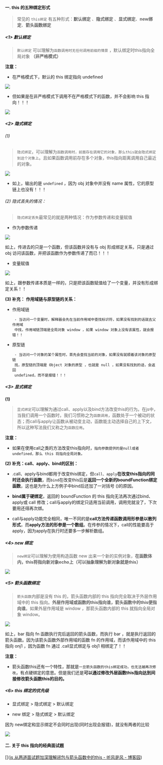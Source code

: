 #### 一. this 的五种绑定形式

> 常见的 `this绑定` 有五种形式：**默认绑定** 、**隐式绑定** 、**显式绑定**、**new绑定**、**箭头函数绑定**

##### <1> 默认绑定

> `默认绑定` 可以理解为`函数调用时无任何调用前缀的情景` ，默认绑定时this指向全局对象 **（非严格模式）**

**注意：**

- 在严格模式下，默认的 this 绑定指向 undefined

![](C:\Users\lenovo\Desktop\哈哈（picture）\1963.png)

- 但如果是在非严格模式下调用不在严格模式下的函数，并不会影响 this 指向！！！

![](C:\Users\lenovo\Desktop\哈哈（picture）\1964.png)



##### <2> 隐式绑定

###### (1)

> `隐式绑定`，可以理解为`函数调用时，前面存在调用它的对象，那么this就会隐式绑定到这个对象上`。且如果函数调用前存在多个对象，this指向距离调用自己最近的对象。

![](C:\Users\lenovo\Desktop\哈哈（picture）\1965.png)

- 如上，输出的是 `undefined` ，因为 obj 对象中并没有 name 属性，它的原型链上也没有！！！

###### (2) 隐式丢失的情况：

> `隐式绑定丢失`最常见的就是两种情况：作为参数传递和变量赋值

- 作为参数传递

![](C:\Users\lenovo\Desktop\哈哈（picture）\1966.png)

如上，传进去的只是一个函数，但该函数并没有与 obj 形成绑定关系，只是通过 obj 访问该函数，并把该函数作为参数传递了而已！！！

- 变量赋值

![](C:\Users\lenovo\Desktop\哈哈（picture）\1968.png)

如上，跟参数传递本质是一样的，只是把该函数赋值给了一个变量，并没有形成绑定关系！！

**(3) 补充：** **作用域链与原型链的关系：**

- 作用域链

       - 当访问一个变量时，解释器会先在当前作用域中查找标识符，如果没有找到的话就去父作用域
       中找，作用域链顶端是全局对象 window ，如果 window 对象上没有该属性，就会报错！！

- 原型链

       - 当访问一个对象的某个属性时，首先会查找当前的对象，如果没有就顺着该对象的原型链
       找，原型链的顶端是 Object 对象的原型 ，也就是 null ，如果没有找到的话，会返回
       undefined，而不是报错！！！

##### <3> 显式绑定

**(1)**

> `显式绑定`可以理解为通过call、apply以及bind方法改变this的行为。在js中，当我们调用一个函数时，我们习惯称之为`函数调用`，函数处于一个被动的状态；而call与apply让函数从被动变主动，函数能主动选择自己的上下文，所以这种写法我们又称之为`函数应用`。

**注意：**

- 如果在使用call之类的方法改变this指向时，`指向参数提供的是null或者undefined，那么 this 将指向全局对象。`

**(2) 补充：call、apply、bind的区别：**

- .call、apply与bind都用于改变this绑定，但`call、apply`**在改变this指向的同时还会执行函数**，而`bind`在改变this后是**返回一个全新的boundFunction绑定函数**，这也是为什么上方例子中bind后还加了一对括号 ()的原因。

- **bind属于硬绑定**，返回的 boundFunction 的 this 指向无法再次通过bind、apply或 call 修改；call与apply的绑定只适用当前调用，调用完就没了，下次要用还得再次绑。

- call与apply功能完全相同，唯一不同的是**call方法传递函数调用形参是以散列形式**，而**apply方法的形参是一个数组**。在传参的情况下，call的性能要高于apply，因为apply在执行时还要多一步解析数组。



##### <4> new 绑定

> `new绑定`可以理解为使用构造函数 new 出来一个新的实例对象，**在函数体内，this将指向新对象echo上（可以抽象理解为新对象就是this）**



![](C:\Users\lenovo\Desktop\哈哈（picture）\1969.png)



##### <5> 箭头函数绑定

> `箭头函数`内部是没有 this 的，箭头函数内部的 this 指向完全取决于外层作用域中的 this 指向。**外层作用域或函数的this指向谁，箭头函数中的this便指向谁**。如果外层作用域是 window ，那箭头函数内部的 this 就指向全局对象 window。



![](C:\Users\lenovo\Desktop\哈哈（picture）\1970.png)

如上，bar 指向 fn 函数执行完后返回的箭头函数，而执行 bar ，就是执行返回的箭头函数。因为该箭头函数外部作用域的函数 fn 的作用域，而该作用域中的 this 指向 onj1 ，因为函数 fn 通过 .call显式绑定与 obj1 相绑定了！！

**注意：**

- 箭头函数this还有一个特性，那就是`一旦箭头函数的this绑定成功，也无法被再次修改`，有点硬绑定的意思。但是我们还是**可以通过修改外层函数this指向达到间接修改箭头函数this的目的。**



##### <6> this 绑定的优先级

- 显式绑定 > 隐式绑定 > 默认绑定

- new 绑定 > 隐式绑定 > 默认绑定

因为 new绑定和显示绑定不会同时出现(同时出现会报错)，就没有两者的比较



![](C:\Users\lenovo\Desktop\哈哈（picture）\1971.png)



#### 二. 关于 this 指向的经典面试题

[]([js 从两道面试题加深理解闭包与箭头函数中的this - 听风是风 - 博客园](https://www.cnblogs.com/echolun/p/11969938.html))
